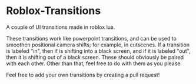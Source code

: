# Roblox-Transitions
A couple of UI transitions made in roblox lua.

These transitions work like powerpoint transitions, and can be used to smoothen positional camera shifts; for example, in cutscenes. If a transition is labeled "in", then if is shifting into a black screen, and if it is labeled "out", then it is shifting out of a black screen. These should obviously be paired with each other. Other than that, feel free to do with them as you please.

Feel free to add your own transitions by creating a pull request!
